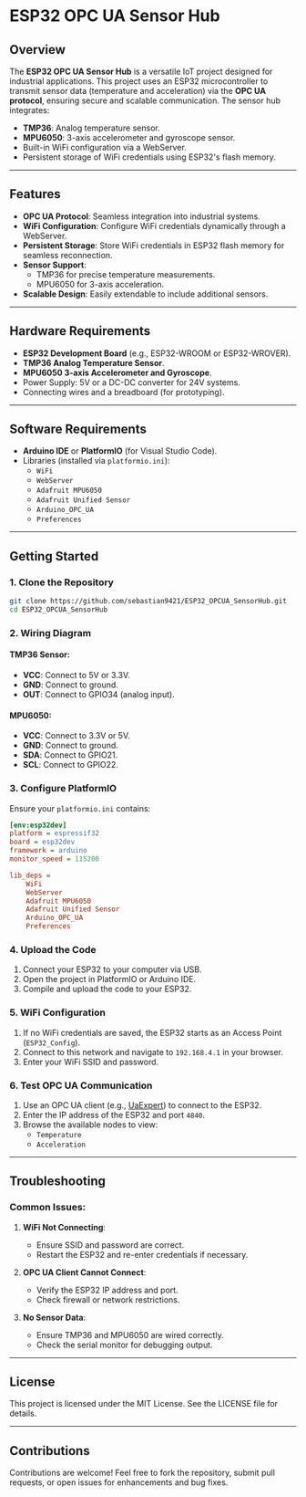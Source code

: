 # ESP32 OPC UA Sensor Hub

## Overview
The **ESP32 OPC UA Sensor Hub** is a versatile IoT project designed for industrial applications. This project uses an ESP32 microcontroller to transmit sensor data (temperature and acceleration) via the **OPC UA protocol**, ensuring secure and scalable communication. The sensor hub integrates:

- **TMP36**: Analog temperature sensor.
- **MPU6050**: 3-axis accelerometer and gyroscope sensor.
- Built-in WiFi configuration via a WebServer.
- Persistent storage of WiFi credentials using ESP32's flash memory.

---

## Features

- **OPC UA Protocol**: Seamless integration into industrial systems.
- **WiFi Configuration**: Configure WiFi credentials dynamically through a WebServer.
- **Persistent Storage**: Store WiFi credentials in ESP32 flash memory for seamless reconnection.
- **Sensor Support**:
  - TMP36 for precise temperature measurements.
  - MPU6050 for 3-axis acceleration.
- **Scalable Design**: Easily extendable to include additional sensors.

---

## Hardware Requirements

- **ESP32 Development Board** (e.g., ESP32-WROOM or ESP32-WROVER).
- **TMP36 Analog Temperature Sensor**.
- **MPU6050 3-axis Accelerometer and Gyroscope**.
- Power Supply: 5V or a DC-DC converter for 24V systems.
- Connecting wires and a breadboard (for prototyping).

---

## Software Requirements

- **Arduino IDE** or **PlatformIO** (for Visual Studio Code).
- Libraries (installed via `platformio.ini`):
  - `WiFi`
  - `WebServer`
  - `Adafruit MPU6050`
  - `Adafruit Unified Sensor`
  - `Arduino_OPC_UA`
  - `Preferences`

---

## Getting Started

### 1. Clone the Repository

```bash
git clone https://github.com/sebastian9421/ESP32_OPCUA_SensorHub.git
cd ESP32_OPCUA_SensorHub
```

### 2. Wiring Diagram

#### TMP36 Sensor:
- **VCC**: Connect to 5V or 3.3V.
- **GND**: Connect to ground.
- **OUT**: Connect to GPIO34 (analog input).

#### MPU6050:
- **VCC**: Connect to 3.3V or 5V.
- **GND**: Connect to ground.
- **SDA**: Connect to GPIO21.
- **SCL**: Connect to GPIO22.

### 3. Configure PlatformIO

Ensure your `platformio.ini` contains:

```ini
[env:esp32dev]
platform = espressif32
board = esp32dev
framework = arduino
monitor_speed = 115200

lib_deps =
    WiFi
    WebServer
    Adafruit MPU6050
    Adafruit Unified Sensor
    Arduino_OPC_UA
    Preferences
```

### 4. Upload the Code

1. Connect your ESP32 to your computer via USB.
2. Open the project in PlatformIO or Arduino IDE.
3. Compile and upload the code to your ESP32.

### 5. WiFi Configuration

1. If no WiFi credentials are saved, the ESP32 starts as an Access Point (`ESP32_Config`).
2. Connect to this network and navigate to `192.168.4.1` in your browser.
3. Enter your WiFi SSID and password.

### 6. Test OPC UA Communication

1. Use an OPC UA client (e.g., [UaExpert](https://www.unified-automation.com/products/development-tools/uaexpert.html)) to connect to the ESP32.
2. Enter the IP address of the ESP32 and port `4840`.
3. Browse the available nodes to view:
   - `Temperature`
   - `Acceleration`

---

## Troubleshooting

### Common Issues:

1. **WiFi Not Connecting**:
   - Ensure SSID and password are correct.
   - Restart the ESP32 and re-enter credentials if necessary.

2. **OPC UA Client Cannot Connect**:
   - Verify the ESP32 IP address and port.
   - Check firewall or network restrictions.

3. **No Sensor Data**:
   - Ensure TMP36 and MPU6050 are wired correctly.
   - Check the serial monitor for debugging output.

---

## License

This project is licensed under the MIT License. See the LICENSE file for details.

---

## Contributions

Contributions are welcome! Feel free to fork the repository, submit pull requests, or open issues for enhancements and bug fixes.
